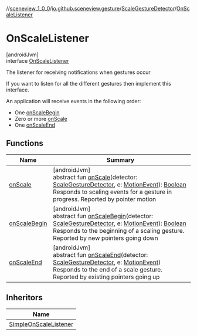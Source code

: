 //[sceneview_1_0_0](../../../../index.md)/[io.github.sceneview.gesture](../../index.md)/[ScaleGestureDetector](../index.md)/[OnScaleListener](index.md)

# OnScaleListener

[androidJvm]\
interface [OnScaleListener](index.md)

The listener for receiving notifications when gestures occur

If you want to listen for all the different gestures then implement this interface.

An application will receive events in the following order:

- 
   One [onScaleBegin](on-scale-begin.md)
- 
   Zero or more [onScale](on-scale.md)
- 
   One [onScaleEnd](on-scale-end.md)

## Functions

| Name | Summary |
|---|---|
| [onScale](on-scale.md) | [androidJvm]<br>abstract fun [onScale](on-scale.md)(detector: [ScaleGestureDetector](../index.md), e: [MotionEvent](https://developer.android.com/reference/kotlin/android/view/MotionEvent.html)): [Boolean](https://kotlinlang.org/api/latest/jvm/stdlib/kotlin/-boolean/index.html)<br>Responds to scaling events for a gesture in progress. Reported by pointer motion |
| [onScaleBegin](on-scale-begin.md) | [androidJvm]<br>abstract fun [onScaleBegin](on-scale-begin.md)(detector: [ScaleGestureDetector](../index.md), e: [MotionEvent](https://developer.android.com/reference/kotlin/android/view/MotionEvent.html)): [Boolean](https://kotlinlang.org/api/latest/jvm/stdlib/kotlin/-boolean/index.html)<br>Responds to the beginning of a scaling gesture. Reported by new pointers going down |
| [onScaleEnd](on-scale-end.md) | [androidJvm]<br>abstract fun [onScaleEnd](on-scale-end.md)(detector: [ScaleGestureDetector](../index.md), e: [MotionEvent](https://developer.android.com/reference/kotlin/android/view/MotionEvent.html))<br>Responds to the end of a scale gesture. Reported by existing pointers going up |

## Inheritors

| Name |
|---|
| [SimpleOnScaleListener](../-simple-on-scale-listener/index.md) |
